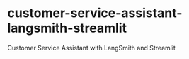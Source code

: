 # customer-service-assistant-langsmith-streamlit
Customer Service Assistant with LangSmith and Streamlit
